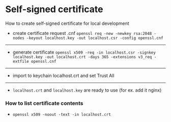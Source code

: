 # Self-signed certificate
How to create self-signed certificate for local development

- create certificate request .cnf
`openssl req -new -newkey rsa:2048 -nodes -keyout localhost.key -out localhost.csr -config openssl.cnf`
---
- generate certificate
`openssl x509 -req -in localhost.csr -signkey localhost.key -out localhost.crt -days 365 -extensions v3_req -extfile openssl.cnf`
---
- import to keychain localhost.crt and set Trust All
---
- `localhost.crt` and `localhost.key` are ready to use (for ex. add it nginx)

### How to list certificate contents

- `openssl x509 -noout -text -in localhost.crt`